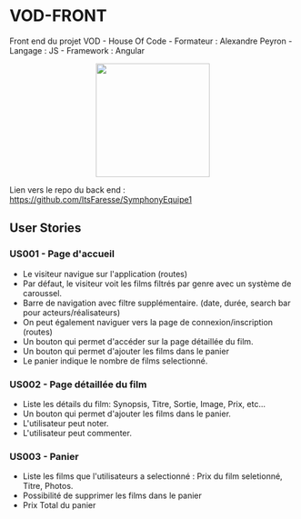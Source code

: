 # VOD-FRONT
Front end du projet VOD - House Of Code - Formateur : Alexandre Peyron - Langage : JS - Framework : Angular

<p align="center"><img src="https://upload.wikimedia.org/wikipedia/commons/thumb/c/cf/Angular_full_color_logo.svg/1200px-Angular_full_color_logo.svg.png" width="200px"></p>

Lien vers le repo du back end : <a href="https://github.com/ItsFaresse/SymphonyEquipe1" target="_blank">https://github.com/ItsFaresse/SymphonyEquipe1</a>

## User Stories

### US001 - Page d'accueil
- Le visiteur navigue sur l'application (routes)
- Par défaut, le visiteur voit les films filtrés par genre avec un système de caroussel.
- Barre de navigation avec filtre supplémentaire. (date, durée, search bar pour acteurs/réalisateurs)
- On peut également naviguer vers la page de connexion/inscription (routes)
- Un bouton qui permet d'accéder sur la page détaillée du film.
- Un bouton qui permet d'ajouter les films dans le panier 
- Le panier indique le nombre de films selectionné.

### US002 - Page détaillée du film
- Liste les détails du film: Synopsis, Titre, Sortie, Image, Prix, etc... 
- Un bouton qui permet d'ajouter les films dans le panier.
- L'utilisateur peut noter. 
- L'utilisateur peut commenter.

### US003 - Panier
- Liste les films que l'utilisateurs a selectionné : Prix du film seletionné, Titre, Photos.
- Possibilité de supprimer les films dans le panier
- Prix Total du panier
